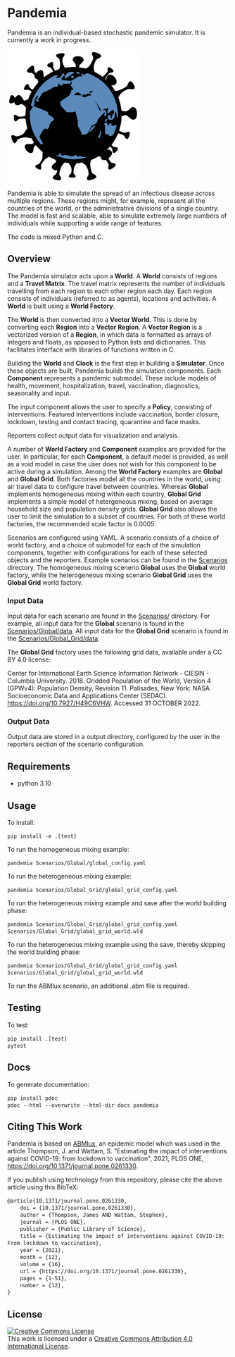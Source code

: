 # Pandemia
<!-- ![Integration](https://github.com/?/workflows/Integration/badge.svg?branch=master)
![Pytest](https://github.com/?/workflows/Pytest/badge.svg)
![Pylint](https://github.com/?/workflows/Pylint/badge.svg)
[![CodeFactor](https://www.codefactor.io/repository/github/?/badge?s=006dc8f386c6ea6d2a7a90377ff30fcf15328919)](https://www.codefactor.io/repository/github/?) -->

Pandemia is an individual-based stochastic pandemic simulator. It is currently a work in progress.

![pandemia Logo](pandemia_logo.jpg)

Pandemia is able to simulate the spread of an infectious disease across multiple regions. These
regions might, for example, represent all the countries of the world, or the administrative
divisions of a single country. The model is fast and scalable, able to simulate extremely large
numbers of individuals while supporting a wide range of features.

The code is mixed Python and C.

## Overview
The Pandemia simulator acts upon a **World**. A **World** consists of regions and a **Travel Matrix**. The
travel matrix represents the number of individuals travelling from each region to each other region
each day. Each region consists of individuals (referred to as agents), locations and activities. A
**World** is built using a **World Factory**.

The **World** is then converted into a **Vector World**. This is done by converting each **Region** into a 
**Vector Region**. A **Vector Region** is a vectorized version of a **Region**, in which data is formatted as
arrays of integers and floats, as opposed to Python lists and dictionaries. This facilitates
interface with libraries of functions written in C.

Building the **World** and **Clock** is the first step in building a **Simulator**. Once these objects are
built, Pandemia builds the simulation components. Each **Component** represents a pandemic submodel.
These include models of health, movement, hospitalization, travel, vaccination, diagnostics,
seasonality and input.

The input component allows the user to specify a **Policy**, consisting of interventions. Featured
interventions include vaccination, border closure, lockdown, testing and contact tracing,
quarantine and face masks.

Reporters collect output data for visualization and analysis.

A number of **World Factory** and **Component** examples are provided for the user. In particular, for each
**Component**, a default model is provided, as well as a void model in case the user does not wish for
this component to be active during a simulation. Among the **World Factory** examples are **Global** and
**Global Grid**. Both factories model all the countries in the world, using air travel data to
configure travel between countries. Whereas **Global** implements homogeneous mixing within each
country, **Global Grid** implements a simple model of hetergeneous mixing, based on average household
size and population density grids. **Global Grid** also allows the user to limit the simulation to a
subset of countries. For both of these world factories, the recommended scale factor is
0.0005.

Scenarios are configured using YAML. A scenario consists of a choice of world factory, and a choice
of submodel for each of the simulation components, together with configurations for each of these
selected objects and the reporters. Example scenarios can be found in the [Scenarios](Scenarios/)
directory. The homogeneous mixing scenerio **Global** uses the **Global** world factory, while the
heterogeneous mixing scenario **Global Grid** uses the **Global Grid** world factory.

### Input Data
Input data for each scenario are found in the [Scenarios/](Scenarios/) directory. For example, all
input data for the **Global** scenario is found in the [Scenarios/Global/data](Scenarios/Global/data).
All input data for the **Global Grid** scenario is found in the [Scenarios/Global_Grid/data](Scenarios/Global_Grid/data).

The **Global Grid** factory uses the following grid data, available under a CC BY 4.0 license:

Center for International Earth Science Information Network - CIESIN - Columbia University. 2018.
Gridded Population of the World, Version 4 (GPWv4): Population Density, Revision 11. Palisades,
New York: NASA Socioeconomic Data and Applications Center (SEDAC). https://doi.org/10.7927/H49C6VHW.
Accessed 31 OCTOBER 2022.

### Output Data
Output data are stored in a output directory, configured by the user in the reporters section of the
scenario configuration.

## Requirements

 * python 3.10

## Usage
To install:

    pip install -e .[test]

To run the homogeneous mixing example:

    pandemia Scenarios/Global/global_config.yaml

To run the heterogeneous mixing example:

    pandemia Scenarios/Global_Grid/global_grid_config.yaml

To run the heterogeneous mixing example and save after the world building phase:

    pandemia Scenarios/Global_Grid/global_grid_config.yaml Scenarios/Global_Grid/global_grid_world.wld

To run the heterogeneous mixing example using the save, thereby skipping the world building phase:

    pandemia Scenarios/Global_Grid/global_grid_config.yaml Scenarios/Global_Grid/global_grid_world.wld

To run the ABMlux scenario, an additional .abm file is required.

## Testing
To test:

    pip install .[test]
    pytest

## Docs
To generate documentation:

    pip install pdoc
    pdoc --html --overwrite --html-dir docs pandemia

## Citing This Work
Pandemia is based on [ABMlux](https://github.com/abm-covid-lux/abmlux), an epidemic model which was used in the article Thompson, J. and Wattam, S. "Estimating the impact of interventions against COVID-19: from lockdown to vaccination", 2021, PLOS ONE, https://doi.org/10.1371/journal.pone.0261330.

If you publish using technology from this repository, please cite the above article using this BibTeX:

    @article{10.1371/journal.pone.0261330,
        doi = {10.1371/journal.pone.0261330},
        author = {Thompson, James AND Wattam, Stephen},
        journal = {PLOS ONE},
        publisher = {Public Library of Science},
        title = {Estimating the impact of interventions against COVID-19: From lockdown to vaccination},
        year = {2021},
        month = {12},
        volume = {16},
        url = {https://doi.org/10.1371/journal.pone.0261330},
        pages = {1-51},
        number = {12},
    }

## License
<a rel="license" href="http://creativecommons.org/licenses/by/4.0/"><img alt="Creative Commons License" style="border-width:0" src="https://i.creativecommons.org/l/by/4.0/88x31.png" /></a><br />This work is licensed under a <a rel="license" href="http://creativecommons.org/licenses/by/4.0/">Creative Commons Attribution 4.0 International License</a>.
